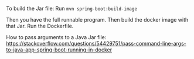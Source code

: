 To build the Jar file:
Run `mvn spring-boot:build-image`

Then you have the full runnable program. Then build the docker image with that Jar. Run the Dockerfile. 

How to pass arguments to a Java Jar file:
https://stackoverflow.com/questions/54429751/pass-command-line-args-to-java-app-spring-boot-running-in-docker
